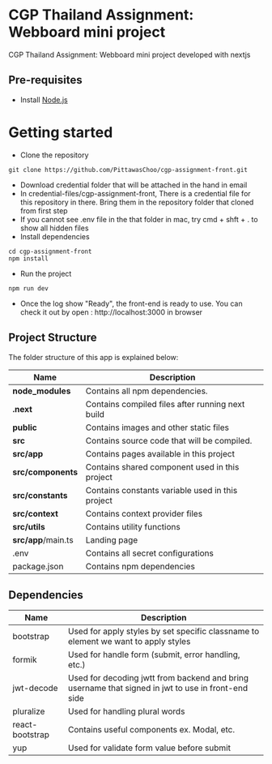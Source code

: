 # CGP Thailand Assignment: Webboard mini project
CGP Thailand Assignment: Webboard mini project developed with nextjs

## Pre-requisites
- Install [Node.js](https://nodejs.org/en/)

# Getting started
- Clone the repository
```
git clone https://github.com/PittawasChoo/cgp-assignment-front.git
```
- Download credential folder that will be attached in the hand in email 
- In credential-files/cgp-assignment-front, There is a credential file for this repository in there. Bring them in the repository folder that cloned from first step
- If you cannot see .env file in the that folder in mac, try cmd + shft + . to show all hidden files
- Install dependencies
```
cd cgp-assignment-front
npm install
```
- Run the project
```
npm run dev
```
- Once the log show "Ready", the front-end is ready to use. You can check it out by open : http://localhost:3000 in browser

## Project Structure
The folder structure of this app is explained below:

| Name | Description |
| ------------------------ | --------------------------------------------------------------------------------------------- |
| **node_modules** | Contains all npm dependencies. |
| **.next** | Contains compiled files after running next build |
| **public** | Contains images and other static files |
| **src** | Contains source code that will be compiled. |
| **src/app** | Contains pages available in this project |
| **src/components**| Contains shared component used in this project |
| **src/constants**| Contains constants variable used in this project |
| **src/context**| Contains context provider files |
| **src/utils**| Contains utility functions |
| **src/app**/main.ts | Landing page |
| .env | Contains all secret configurations |
| package.json | Contains npm dependencies |

## Dependencies

| Name | Description |
| ------------------------ | --------------------------------------------------------------------------------------------- |
| bootstrap | Used for apply styles by set specific classname to element we want to apply styles |
| formik | Used for handle form (submit, error handling, etc.) |
| jwt-decode | Used for decoding jwtt from backend and bring username that signed in jwt to use in front-end side |
| pluralize | Used for handling plural words |
| react-bootstrap | Contains useful components ex. Modal, etc. |
| yup | Used for validate form value before submit |

